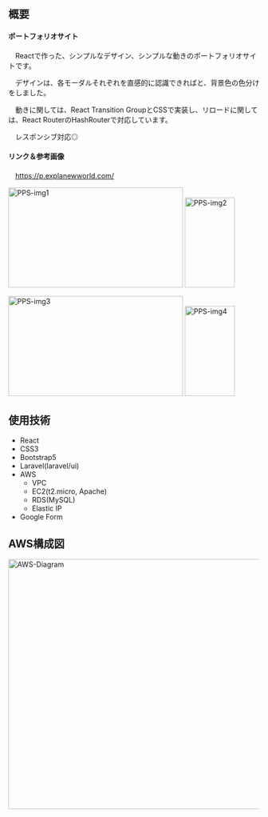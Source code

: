 ## 概要
#### ポートフォリオサイト
　Reactで作った、シンプルなデザイン、シンプルな動きのポートフォリオサイトです。
 
　デザインは、各モーダルそれぞれを直感的に認識できればと、背景色の色分けをしました。
 
　動きに関しては、React Transition GroupとCSSで実装し、リロードに関しては、React RouterのHashRouterで対応しています。
  
　レスポンシブ対応◎

#### リンク＆参考画像
　https://p.explanewworld.com/
 

 <img width="350" height="200" alt="PPS-img1" src="https://user-images.githubusercontent.com/78603215/112627553-1f288880-8e75-11eb-9f3b-4b123ea50bd0.png"> <img width="100" height="180" alt="PPS-img2" src="https://user-images.githubusercontent.com/78603215/112627565-22237900-8e75-11eb-860b-f9d06c161b0a.png"> 

<img width="350" height="200" alt="PPS-img3" src="https://user-images.githubusercontent.com/78603215/112629894-39179a80-8e78-11eb-8f1d-6edcc1e1af31.png"> <img width="100" height="180" alt="PPS-img4" src="https://user-images.githubusercontent.com/78603215/112629925-43399900-8e78-11eb-94b7-99a69b23812f.png">
 
## 使用技術
- React
- CSS3
- Bootstrap5
- Laravel(laravel/ui)
- AWS
  - VPC
  - EC2(t2.micro, Apache)
  - RDS(MySQL)
  - Elastic IP
- Google Form 

## AWS構成図
<img width="600" height="500" alt="AWS-Diagram" src="https://user-images.githubusercontent.com/78603215/112346882-bb358100-8d09-11eb-8083-904aba89cd51.png">
